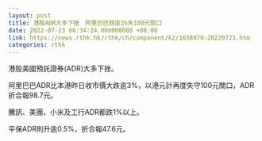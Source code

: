 ```yaml
---
layout: post
title: 港股ADR大多下挫　阿里巴巴跌逾3%失100元關口
date: 2022-07-23 06:34:24.000000000 +08:00
link: https://news.rthk.hk/rthk/ch/component/k2/1658979-20220723.htm
categories: rthk
---
```


港股美國預託證券(ADR)大多下挫。

阿里巴巴ADR比本港昨日收市價大跌逾3%，以港元計再度失守100元關口，ADR折合報98.7元。

騰訊、美團、小米及工行ADR都跌1%以上。

平保ADR則升逾0.5%，折合報47.6元。
